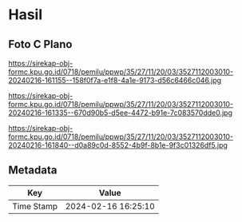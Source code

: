 # Hasil

## Foto C Plano

https://sirekap-obj-formc.kpu.go.id/0718/pemilu/ppwp/35/27/11/20/03/3527112003010-20240216-161155--158f0f7a-e1f8-4a1e-9173-d56c6466c046.jpg

https://sirekap-obj-formc.kpu.go.id/0718/pemilu/ppwp/35/27/11/20/03/3527112003010-20240216-161335--670d90b5-d5ee-4472-b91e-7c083570dde0.jpg

https://sirekap-obj-formc.kpu.go.id/0718/pemilu/ppwp/35/27/11/20/03/3527112003010-20240216-161840--d0a89c0d-8552-4b9f-8b1e-9f3c01326df5.jpg


## Metadata

| Key        | Value               |
| ---------- | ------------------- |
| Time Stamp | 2024-02-16 16:25:10 |



